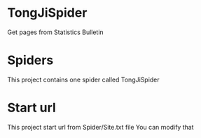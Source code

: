 TongJiSpider
============

Get pages from Statistics Bulletin


Spiders
=======

This project contains one spider called TongJiSpider


Start url
==========

This project start url from Spider/Site.txt file You can modify that



